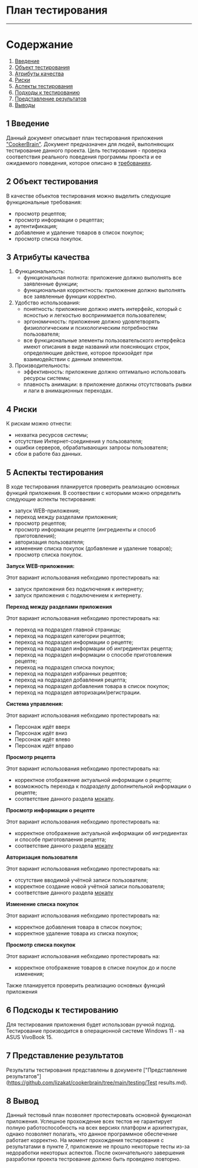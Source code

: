 # План тестирования
---

# Содержание
1. [Введение](#intro)  
2. [Объект тестирования](#object)  
3. [Атрибуты качества](#attributes)  
4. [Риски](#risks)  
5. [Аспекты тестирования](#aspects)  
6. [Подходы к тестированию](#approaches)  
7. [Представление результатов](#results)  
8. [Выводы](#conclusion)  

<a name="intro"/>

## 1 Введение
Данный документ описывает план тестирования приложения ["CookerBrain"](https://github.com/lizakat/cookerbrain). Документ предназначен для людей, выполняющих тестирование данного проекта. Цель тестирования - проверка соответствия реального поведения программы проекта и ее ожидаемого поведения, которое описано в [требованиях](https://github.com/lizakat/cookerbrain/blob/main/documentation/SRS.md).

<a name="object"/>

## 2 Объект тестирования
В качестве объектов тестирования можно выделить следующие функциональные требования:

* просмотр рецептов;
* просмотр информации о рецептах;
* аутентификация;
* добавление и удаление товаров в список покупок;
* просмотр списка покупок.

<a name="attributes"/>

## 3 Атрибуты качества
1. Функциональность:
    * функциональная полнота: приложение должно выполнять все заявленные функции;
    * функциональная корректность: приложение должно выполнять все заявленные функции корректно.
2. Удобство использования:
    * понятность: приложение должно иметь интерфейс, который с ясностью и легкостью воспринимается пользователем;
    * эргономичность: приложение должно удовлетворять физиологическим и психологическим потребностям пользователя;
    * все функциональные элементы пользовательского интерфейса имеют описания в виде названий или поясняющих строк, определяющие действие, которое произойдет при взаимодействии с данным элементом.
3. Производительность:
    * эффективность: приложение должно оптимально использовать ресурсы системы;
    * плавность анимации: в приложение  должны отсутствовать рывки и лаги в анимационных переходах.

<a name="risks"/>

## 4 Риски
К рискам можно отнести:
* нехватка ресурсов системы;
* отсутствие Интернет-соединения у пользователя;
* ошибки серверов, обрабатывающих запросы пользователя;
* сбои  в работе баз данных.

<a name="aspects"/>

## 5 Аспекты тестирования
В ходе тестирования планируется проверить реализацию основных функций приложения. В соотвествии с которыми можно определить следующие аспекты тестирования:
* запуск WEB-приложения;
* переход между разделами приложения;
* просмотр рецептов;
* просмотр информации рецепте (ингредиенты и способ приготовления);
* авторизация пользователя;
* изменение списка покупок (добавление и удаление товаров);
* просмотр списка покупок.

**Запуск WEB-приложения:**

Этот вариант использования небходимо протестировать на:

* запуск приложения без подключения к интернету;
* запуск приложения с подключением к интернету. 

**Переход между разделами приложения**

Этот вариант использования небходимо протестировать на:

* переход на подраздел главной страницы;
* переход на подраздел категории рецептов;
* переход на подраздел информации о рецепте;
* переход на подраздел информации об ингредиентах рецепта;
* переход на подраздел информации о способе приготовления рецепте;
* переход на подраздел списка покупок;
* переход на подраздел избранных рецептов;
* переход на подраздел добавления рецепта;
* переход на подраздел добавления товара в список покупок;
* переход на подраздел авторизации/регистрации.

**Система управления:**

Этот вариант использования небходимо протестировать на:
* Персонаж идёт вверх
* Персонаж идёт вниз
* Персонаж идёт влево
* Персонаж идёт вправо

**Просмотр рецепта**

Этот вариант использования небходимо протестировать на:

* корректное отображение актуальной информации о рецепте;
* возможность перехода к подразделу дополнительной информации о рецепте;
* соответствие данного
  раздела [мокапу](https://github.com/lizakat/cookerbrain/blob/main/mockups/%D0%9F%D1%80%D0%B8%D0%BC%D0%B5%D1%80%20%D1%80%D0%B5%D1%86%D0%B5%D0%BF%D1%82%D0%B0.jpg).

**Просмотр информации о рецепте**

Этот вариант использования небходимо протестировать на:

* корректное отображение актуальной информации об ингредиентах и способе приготовлаения рецепта;
* соответствие данного
  раздела [мокапу](https://github.com/lizakat/cookerbrain/blob/main/mockups/%D0%9F%D1%80%D0%B8%D0%BC%D0%B5%D1%80%20%D1%80%D0%B5%D1%86%D0%B5%D0%BF%D1%82%D0%B0%20(%D0%B8%D0%BD%D0%B3%D1%80%D0%B5%D0%B4%D0%B8%D0%B5%D0%BD%D1%82%D1%8B%20).jpg)

**Авторизация пользователя**

Этот вариант использования небходимо протестировать на:

* отсутствие вводимой учётной записи пользователя;
* корректное создание новой учётной записи пользователя;
* соответствие данного
  раздела [мокапу](https://github.com/lizakat/cookerbrain/blob/main/mockups/%D0%9F%D1%80%D0%B8%D0%BC%D0%B5%D1%80%20%D0%B2%D1%85%D0%BE%D0%B4%D0%B0.jpg)

**Изменение списка покупок**

Этот вариант использования небходимо протестировать на:

* корректное добавления товара в список покупок;
* корректное удаление товара из списка покупок;

**Просмотр списка покупок**

Этот вариант использования небходимо протестировать на:

* корректное отображение товаров в списке покупок до и после изменения;

Также планируется проверить реализацию основных функций приложения

<a name="approaches"/>

## 6 Подскоды к тестированию
Для тестирования приложения будет использован ручной подход. Тестирование производится в операционной системе Windows 11 - на ASUS VivoBook 15.

<a name="results"/>

## 7 Представление результатов
Результаты тестирования представлены в документе ["Представление результатов"](https://github.com/lizakat/cookerbrain/tree/main/testing/Test results.md).

<a name="conclusion"/>

## 8 Вывод
Данный тестовый план позволяет протестировать основной функционал приложения. Успешное прохождение всех тестов не гарантирует полную работоспособность на всех версиях платформ и архитектурах, однако позволяет полагать, что данное программное обеспечение работает корректно. На момент прохождения тестирования с результатами в пункте 7, приложение не прошло некоторые тесты из-за недоработки некоторых аспектов. После окончательного завершения разработки проекта тестрование должно быть проведено повторно.